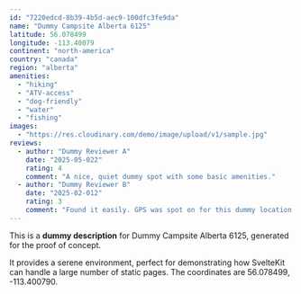```yaml
---
id: "7220edcd-8b39-4b5d-aec9-100dfc3fe9da"
name: "Dummy Campsite Alberta 6125"
latitude: 56.078499
longitude: -113.40079
continent: "north-america"
country: "canada"
region: "alberta"
amenities:
  - "hiking"
  - "ATV-access"
  - "dog-friendly"
  - "water"
  - "fishing"
images:
  - "https://res.cloudinary.com/demo/image/upload/v1/sample.jpg"
reviews:
  - author: "Dummy Reviewer A"
    date: "2025-05-022"
    rating: 4
    comment: "A nice, quiet dummy spot with some basic amenities."
  - author: "Dummy Reviewer B"
    date: "2025-02-012"
    rating: 3
    comment: "Found it easily. GPS was spot on for this dummy location."
---
```


This is a **dummy description** for Dummy Campsite Alberta 6125, generated for the proof of concept.

It provides a serene environment, perfect for demonstrating how SvelteKit can handle a large number of static pages. The coordinates are 56.078499, -113.400790.
